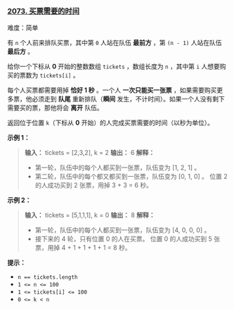 ### [2073\. 买票需要的时间](https://leetcode.cn/problems/time-needed-to-buy-tickets/)

难度：简单

有 `n` 个人前来排队买票，其中第 `0` 人站在队伍 **最前方** ，第 `(n - 1)` 人站在队伍 **最后方** 。

给你一个下标从 **0** 开始的整数数组 `tickets` ，数组长度为 `n` ，其中第 `i` 人想要购买的票数为 `tickets[i]` 。

每个人买票都需要用掉 **恰好 1 秒** 。一个人 **一次只能买一张票** ，如果需要购买更多票，他必须走到  **队尾** 重新排队（**瞬间** 发生，不计时间）。如果一个人没有剩下需要买的票，那他将会 **离开** 队伍。

返回位于位置 `k`（下标从 **0** 开始）的人完成买票需要的时间（以秒为单位）。

**示例 1：**

> **输入：** tickets = [2,3,2], k = 2
> **输出：** 6
> **解释：**  
> - 第一轮，队伍中的每个人都买到一张票，队伍变为 [1, 2, 1] 。
> - 第二轮，队伍中的每个都又都买到一张票，队伍变为 [0, 1, 0] 。
> 位置 2 的人成功买到 2 张票，用掉 3 + 3 = 6 秒。

**示例 2：**

> **输入：** tickets = [5,1,1,1], k = 0
> **输出：** 8
> **解释：** 
> - 第一轮，队伍中的每个人都买到一张票，队伍变为 [4, 0, 0, 0] 。
> - 接下来的 4 轮，只有位置 0 的人在买票。
> 位置 0 的人成功买到 5 张票，用掉 4 + 1 + 1 + 1 + 1 = 8 秒。

**提示：**

- `n == tickets.length`
- `1 <= n <= 100`
- `1 <= tickets[i] <= 100`
- `0 <= k < n`
